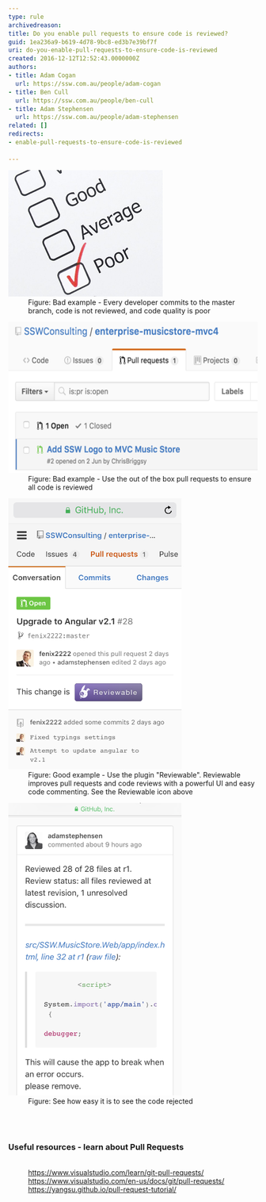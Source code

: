 ```yaml
---
type: rule
archivedreason: 
title: Do you enable pull requests to ensure code is reviewed?
guid: 1ea236a9-b619-4d78-9bc8-ed3b7e39bf7f
uri: do-you-enable-pull-requests-to-ensure-code-is-reviewed
created: 2016-12-12T12:52:43.0000000Z
authors:
- title: Adam Cogan
  url: https://ssw.com.au/people/adam-cogan
- title: Ben Cull
  url: https://ssw.com.au/people/ben-cull
- title: Adam Stephensen
  url: https://ssw.com.au/people/adam-stephensen
related: []
redirects:
- enable-pull-requests-to-ensure-code-is-reviewed

---
```


<dl class="badImage"><dt><img src="github-pullrequest-bad-2.png" alt="github-pullrequest-bad-2.png"><br></dt><dd>Figure: <span style="background-color:transparent;font-size:0.9rem;">Bad example - Every developer commits to the master branch, code is not reviewed, and code quality is poor</span></dd></dl><dl class="badImage"><dt><img src="github-pullrequest-bad.png" alt="github-pullrequest-bad-2.png" style="width:585px;height:305px;"><br></dt><dd>Figure: Bad example - Use the out of the box pull requests to ensure all code is reviewed</dd></dl> 

<!--endintro-->
<dl class="goodImage">   <dt><img src="github-pullrequest-1.png" alt="github-pullrequest-1.png" style="width:350px;height:546px;"><br></dt><dd>Figure: Good example - Use the plugin "Reviewable". Reviewable improves pull requests and code reviews with a powerful UI and easy code commenting. See the Reviewable icon above </dd></dl><dl class="image"><dt><img src="github-pullrequest-2.png" alt="github-pullrequest-2.png" style="width:350px;"><br></dt><dd>Figure: See how easy it is to see the code rejected<br></dd><dd><br></dd><dd><br></dd><dd><br></dd><h3 class="ssw15-rteElement-H3">Useful resources - learn about Pull Requests<br></h3><dd><br></dd><dd><a href="https://www.visualstudio.com/learn/git-pull-requests/">https://www.visualstudio.com/learn/git-pull-requests/</a><br></dd><dd><a href="https://www.visualstudio.com/en-us/docs/git/pull-requests/">https://www.visualstudio.com/en-us/docs/git/pull-requests/</a><br><a href="https://yangsu.github.io/pull-request-tutorial/">https://yangsu.github.io/pull-request-tutorial/</a><br></dd></dl>
